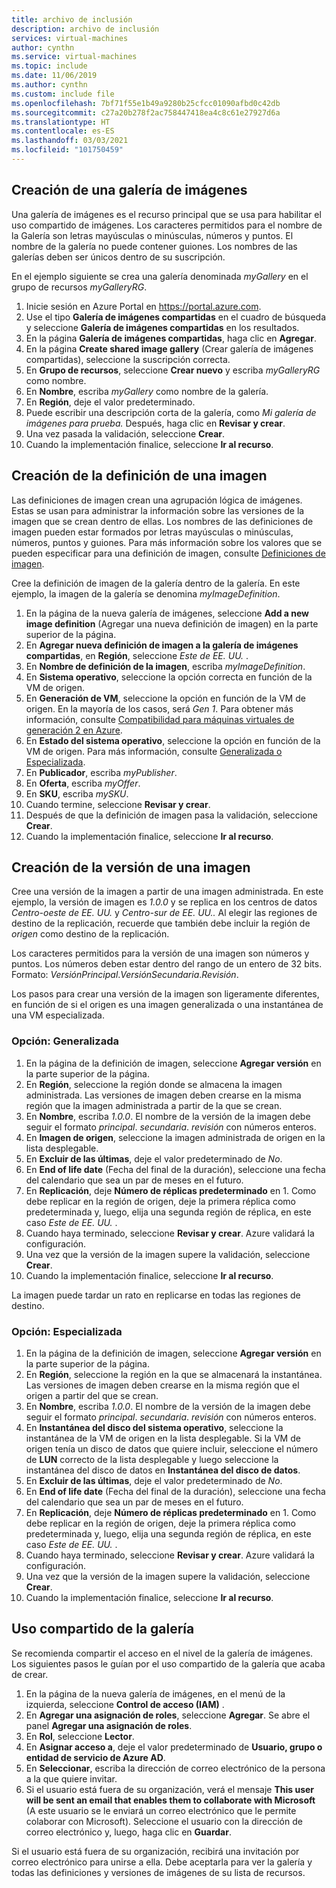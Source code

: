 ```yaml
---
title: archivo de inclusión
description: archivo de inclusión
services: virtual-machines
author: cynthn
ms.service: virtual-machines
ms.topic: include
ms.date: 11/06/2019
ms.author: cynthn
ms.custom: include file
ms.openlocfilehash: 7bf71f55e1b49a9280b25cfcc01090afbd0c42db
ms.sourcegitcommit: c27a20b278f2ac758447418ea4c8c61e27927d6a
ms.translationtype: HT
ms.contentlocale: es-ES
ms.lasthandoff: 03/03/2021
ms.locfileid: "101750459"
---
```

## <a name="create-an-image-gallery"></a>Creación de una galería de imágenes

Una galería de imágenes es el recurso principal que se usa para habilitar el uso compartido de imágenes. Los caracteres permitidos para el nombre de la Galería son letras mayúsculas o minúsculas, números y puntos. El nombre de la galería no puede contener guiones.  Los nombres de las galerías deben ser únicos dentro de su suscripción. 

En el ejemplo siguiente se crea una galería denominada *myGallery* en el grupo de recursos *myGalleryRG*.

1. Inicie sesión en Azure Portal en https://portal.azure.com.
1. Use el tipo **Galería de imágenes compartidas** en el cuadro de búsqueda y seleccione **Galería de imágenes compartidas** en los resultados.
1. En la página **Galería de imágenes compartidas**, haga clic en **Agregar**.
1. En la página **Create shared image gallery** (Crear galería de imágenes compartidas), seleccione la suscripción correcta.
1. En **Grupo de recursos**, seleccione **Crear nuevo** y escriba *myGalleryRG* como nombre.
1. En **Nombre**, escriba *myGallery* como nombre de la galería.
1. En **Región**, deje el valor predeterminado.
1. Puede escribir una descripción corta de la galería, como *Mi galería de imágenes para prueba.* Después, haga clic en **Revisar y crear**.
1. Una vez pasada la validación, seleccione **Crear**.
1. Cuando la implementación finalice, seleccione **Ir al recurso**.


## <a name="create-an-image-definition"></a>Creación de la definición de una imagen 

Las definiciones de imagen crean una agrupación lógica de imágenes. Estas se usan para administrar la información sobre las versiones de la imagen que se crean dentro de ellas. Los nombres de las definiciones de imagen pueden estar formados por letras mayúsculas o minúsculas, números, puntos y guiones. Para más información sobre los valores que se pueden especificar para una definición de imagen, consulte [Definiciones de imagen](../articles/virtual-machines/shared-image-galleries.md#image-definitions).

Cree la definición de imagen de la galería dentro de la galería. En este ejemplo, la imagen de la galería se denomina *myImageDefinition*.

1. En la página de la nueva galería de imágenes, seleccione **Add a new image definition** (Agregar una nueva definición de imagen) en la parte superior de la página. 
1. En **Agregar nueva definición de imagen a la galería de imágenes compartidas**, en **Región**, seleccione *Este de EE. UU.* .
1. En **Nombre de definición de la imagen**, escriba *myImageDefinition*.
1. En **Sistema operativo**, seleccione la opción correcta en función de la VM de origen.  
1. En **Generación de VM**, seleccione la opción en función de la VM de origen. En la mayoría de los casos, será *Gen 1*. Para obtener más información, consulte [Compatibilidad para máquinas virtuales de generación 2 en Azure](../articles/virtual-machines/generation-2.md).
1. En **Estado del sistema operativo**, seleccione la opción en función de la VM de origen. Para más información, consulte [Generalizada o Especializada](../articles/virtual-machines/shared-image-galleries.md#generalized-and-specialized-images).
1. En **Publicador**, escriba *myPublisher*. 
1. En **Oferta**, escriba *myOffer*.
1. En **SKU**, escriba *mySKU*.
1. Cuando termine, seleccione **Revisar y crear**.
1. Después de que la definición de imagen pasa la validación, seleccione **Crear**.
1. Cuando la implementación finalice, seleccione **Ir al recurso**.


## <a name="create-an-image-version"></a>Creación de la versión de una imagen

Cree una versión de la imagen a partir de una imagen administrada. En este ejemplo, la versión de imagen es *1.0.0* y se replica en los centros de datos *Centro-oeste de EE. UU.* y *Centro-sur de EE. UU..* Al elegir las regiones de destino de la replicación, recuerde que también debe incluir la región de *origen* como destino de la replicación.

Los caracteres permitidos para la versión de una imagen son números y puntos. Los números deben estar dentro del rango de un entero de 32 bits. Formato: *VersiónPrincipal*.*VersiónSecundaria*.*Revisión*.

Los pasos para crear una versión de la imagen son ligeramente diferentes, en función de si el origen es una imagen generalizada o una instantánea de una VM especializada. 

### <a name="option-generalized"></a>Opción: Generalizada

1. En la página de la definición de imagen, seleccione **Agregar versión** en la parte superior de la página.
1. En **Región**, seleccione la región donde se almacena la imagen administrada. Las versiones de imagen deben crearse en la misma región que la imagen administrada a partir de la que se crean.
1. En **Nombre**, escriba *1.0.0*. El nombre de la versión de la imagen debe seguir el formato *principal*. *secundaria*. *revisión* con números enteros. 
1. En **Imagen de origen**, seleccione la imagen administrada de origen en la lista desplegable.
1. En **Excluir de las últimas**, deje el valor predeterminado de *No*.
1. En **End of life date** (Fecha del final de la duración), seleccione una fecha del calendario que sea un par de meses en el futuro.
1. En **Replicación**, deje **Número de réplicas predeterminado** en 1. Como debe replicar en la región de origen, deje la primera réplica como predeterminada y, luego, elija una segunda región de réplica, en este caso *Este de EE. UU.* .
1. Cuando haya terminado, seleccione **Revisar y crear**. Azure validará la configuración.
1. Una vez que la versión de la imagen supere la validación, seleccione **Crear**.
1. Cuando la implementación finalice, seleccione **Ir al recurso**.

La imagen puede tardar un rato en replicarse en todas las regiones de destino.

### <a name="option-specialized"></a>Opción: Especializada

1. En la página de la definición de imagen, seleccione **Agregar versión** en la parte superior de la página.
1. En **Región**, seleccione la región en la que se almacenará la instantánea. Las versiones de imagen deben crearse en la misma región que el origen a partir del que se crean.
1. En **Nombre**, escriba *1.0.0*. El nombre de la versión de la imagen debe seguir el formato *principal*. *secundaria*. *revisión* con números enteros. 
1. En **Instantánea del disco del sistema operativo**, seleccione la instantánea de la VM de origen en la lista desplegable. Si la VM de origen tenía un disco de datos que quiere incluir, seleccione el número de **LUN** correcto de la lista desplegable y luego seleccione la instantánea del disco de datos en **Instantánea del disco de datos**. 
1. En **Excluir de las últimas**, deje el valor predeterminado de *No*.
1. En **End of life date** (Fecha del final de la duración), seleccione una fecha del calendario que sea un par de meses en el futuro.
1. En **Replicación**, deje **Número de réplicas predeterminado** en 1. Como debe replicar en la región de origen, deje la primera réplica como predeterminada y, luego, elija una segunda región de réplica, en este caso *Este de EE. UU.* .
1. Cuando haya terminado, seleccione **Revisar y crear**. Azure validará la configuración.
1. Una vez que la versión de la imagen supere la validación, seleccione **Crear**.
1. Cuando la implementación finalice, seleccione **Ir al recurso**.

## <a name="share-the-gallery"></a>Uso compartido de la galería

Se recomienda compartir el acceso en el nivel de la galería de imágenes. Los siguientes pasos le guían por el uso compartido de la galería que acaba de crear.

1. En la página de la nueva galería de imágenes, en el menú de la izquierda, seleccione **Control de acceso (IAM)** . 
1. En **Agregar una asignación de roles**, seleccione **Agregar**. Se abre el panel **Agregar una asignación de roles**. 
1. En **Rol**, seleccione **Lector**.
1. En **Asignar acceso a**, deje el valor predeterminado de **Usuario, grupo o entidad de servicio de Azure AD**.
1. En **Seleccionar**, escriba la dirección de correo electrónico de la persona a la que quiere invitar.
1. Si el usuario está fuera de su organización, verá el mensaje **This user will be sent an email that enables them to collaborate with Microsoft** (A este usuario se le enviará un correo electrónico que le permite colaborar con Microsoft). Seleccione el usuario con la dirección de correo electrónico y, luego, haga clic en **Guardar**.

Si el usuario está fuera de su organización, recibirá una invitación por correo electrónico para unirse a ella. Debe aceptarla para ver la galería y todas las definiciones y versiones de imágenes de su lista de recursos.
